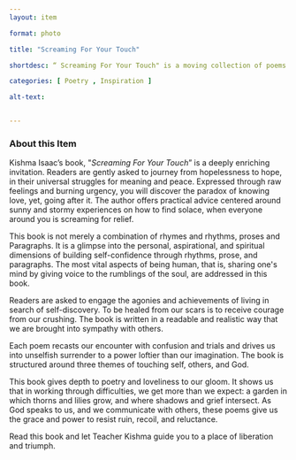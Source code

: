 ```yaml
--- 
layout: item 

format: photo 

title: "Screaming For Your Touch"

shortdesc: “ Screaming For Your Touch" is a moving collection of poems that offer guidance on finding solace and self-discovery through personal and spiritual growth.” 

categories: [ Poetry , Inspiration ]

alt-text: 


--- 
```


### About this Item 

Kishma Isaac’s book, "_Screaming For Your Touch_” is a deeply enriching invitation. Readers
are gently asked to journey from hopelessness to hope, in their universal struggles for meaning and peace. Expressed through raw feelings and burning urgency, you will discover the paradox of knowing love, yet, going after it. The author offers practical advice centered around sunny and stormy experiences on how to find solace, when everyone around you is screaming for relief.   

This book is not merely a combination of rhymes and rhythms, proses and
Paragraphs. It is a glimpse into the personal, aspirational, and spiritual dimensions of building self-confidence through rhythms, prose, and paragraphs.  The most vital aspects of being human, that is, sharing one's mind by giving voice to the rumblings of the soul, are addressed in this book.

Readers are asked to engage the agonies and achievements of living in search of self-discovery. To be healed from our scars is to receive courage from our crushing. The book is written in a readable and realistic way that we are brought into sympathy with others.

Each poem recasts our encounter with confusion and trials and drives us into unselfish surrender to a power loftier than our imagination. The book is structured around three themes of touching self, others, and God.

This book gives depth to poetry and loveliness to our gloom. It shows us that in working through difficulties, we get more than we expect: a garden in which thorns and lilies grow, and where shadows and grief intersect. As God speaks to us, and we communicate with others, these poems give us the grace and power to resist ruin, recoil, and reluctance. 

Read this book and let Teacher Kishma guide you to a place of liberation and triumph.

